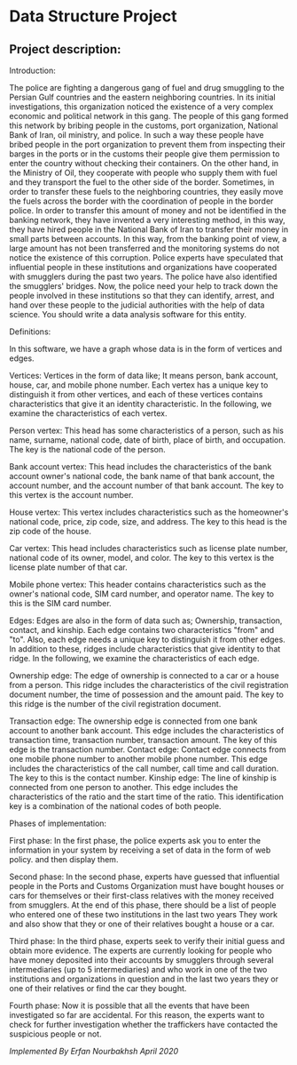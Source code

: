 # Data Structure Project

 ## Project description:

Introduction:

The police are fighting a dangerous gang of fuel and drug smuggling to the Persian Gulf countries and the eastern neighboring countries. In its initial investigations, this organization noticed the existence of a very complex economic and political network in this gang. The people of this gang formed this network by bribing people in the customs, port organization, National Bank of Iran, oil ministry, and police. In such a way these people have bribed people in the port organization to prevent them from inspecting their barges in the ports or in the customs their people give them permission to enter the country without checking their containers. On the other hand, in the Ministry of Oil, they cooperate with people who supply them with fuel and they transport the fuel to the other side of the border. Sometimes, in order to transfer these fuels to the neighboring countries, they easily move the fuels across the border with the coordination of people in the border police. In order to transfer this amount of money and not be identified in the banking network, they have invented a very interesting method, in this way, they have hired people in the National Bank of Iran to transfer their money in small parts between accounts. In this way, from the banking point of view, a large amount has not been transferred and the monitoring systems do not notice the existence of this corruption. Police experts have speculated that influential people in these institutions and organizations have cooperated with smugglers during the past two years. The police have also identified the smugglers' bridges. Now, the police need your help to track down the people involved in these institutions so that they can identify, arrest, and hand over these people to the judicial authorities with the help of data science. You should write a data analysis software for this entity.

Definitions:

In this software, we have a graph whose data is in the form of vertices and edges.

Vertices: Vertices in the form of data like; It means person, bank account, house, car, and mobile phone number. Each vertex has a unique key to distinguish it from other vertices, and each of these vertices contains characteristics that give it an identity characteristic. In the following, we examine the characteristics of each vertex.

Person vertex: This head has some characteristics of a person, such as his name, surname, national code, date of birth, place of birth, and occupation. The key is the national code of the person.

Bank account vertex: This head includes the characteristics of the bank account owner's national code, the bank name of that bank account, the account number, and the account number of that bank account. The key to this vertex is the account number.

House vertex: This vertex includes characteristics such as the homeowner's national code, price, zip code, size, and address. The key to this head is the zip code of the house.

Car vertex: This head includes characteristics such as license plate number, national code of its owner, model, and color. The key to this vertex is the license plate number of that car.

Mobile phone vertex: This header contains characteristics such as the owner's national code, SIM card number, and operator name. The key to this is the SIM card number.

Edges: Edges are also in the form of data such as; Ownership, transaction, contact, and kinship. Each edge contains two characteristics "from" and "to". Also, each edge needs a unique key to distinguish it from other edges. In addition to these, ridges include characteristics that give identity to that ridge. In the following, we examine the characteristics of each edge.

Ownership edge: The edge of ownership is connected to a car or a house from a person. This ridge includes the characteristics of the civil registration document number, the time of possession and the amount paid. The key to this ridge is the number of the civil registration document.

Transaction edge: The ownership edge is connected from one bank account to another bank account. This edge includes the characteristics of transaction time, transaction number, transaction amount. The key of this edge is the transaction number.
Contact edge: Contact edge connects from one mobile phone number to another mobile phone number. This edge includes the characteristics of the call number, call time and call duration. The key to this is the contact number.
Kinship edge: The line of kinship is connected from one person to another. This edge includes the characteristics of the ratio and the start time of the ratio. This identification key is a combination of the national codes of both people.

Phases of implementation:

First phase: In the first phase, the police experts ask you to enter the information in your system by receiving a set of data in the form of web policy.
and then display them.

Second phase: In the second phase, experts have guessed that influential people in the Ports and Customs Organization must have bought houses or cars for themselves or their first-class relatives with the money received from smugglers. At the end of this phase, there should be a list of people who entered one of these two institutions in the last two years
They work and also show that they or one of their relatives bought a house or a car.

Third phase: In the third phase, experts seek to verify their initial guess and obtain more evidence. The experts are currently looking for people who have money deposited into their accounts by smugglers through several intermediaries (up to 5 intermediaries) and who work in one of the two institutions and organizations in question and in the last two years they or one of their relatives or find the car they bought.

Fourth phase: Now it is possible that all the events that have been investigated so far are accidental. For this reason, the experts want to check for further investigation whether the traffickers have contacted the suspicious people or not.

 
 *Implemented By Erfan Nourbakhsh*
 *April 2020*
